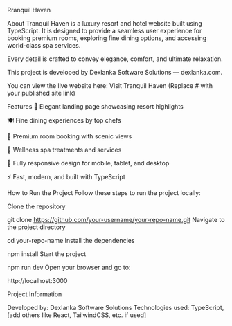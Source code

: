 Rranquil Haven

About
Tranquil Haven is a luxury resort and hotel website built using TypeScript.
It is designed to provide a seamless user experience for booking premium rooms, exploring fine dining options, and accessing world-class spa services.

Every detail is crafted to convey elegance, comfort, and ultimate relaxation.

This project is developed by Dexlanka Software Solutions — dexlanka.com.

You can view the live website here: Visit Tranquil Haven
(Replace # with your published site link)

Features
🌴 Elegant landing page showcasing resort highlights

🍽️ Fine dining experiences by top chefs

🛌 Premium room booking with scenic views

💆 Wellness spa treatments and services

📱 Fully responsive design for mobile, tablet, and desktop

⚡ Fast, modern, and built with TypeScript

How to Run the Project
Follow these steps to run the project locally:

Clone the repository

git clone https://github.com/your-username/your-repo-name.git
Navigate to the project directory

cd your-repo-name
Install the dependencies

npm install
Start the project

npm run dev
Open your browser and go to:


http://localhost:3000

Project Information

Developed by: Dexlanka Software Solutions
Technologies used: TypeScript, [add others like React, TailwindCSS, etc. if used]